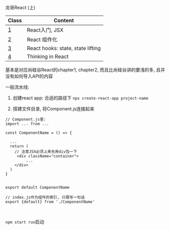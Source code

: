 龙哥React (上)

| Class            | Content                           |
| ---------------- | --------------------------------- |
| [1](./react1.md) | React入门, JSX                    |
| [2](./react2.md) | React 组件化                      |
| [3](./react3.md) | React hooks: state, state lifting |
| [4](./rect4.md)  | Thinking in React                 |

基本是对应尚硅谷React的chapter1, chapter2, 而且比尚硅谷讲的要浅的多, 且并没有如何导入API的内容





一般流水线:

1. 创建react app: 合适的路径下 `npx create-react-app project-name`

2.  搭建文件目录, 将Component.js连接起来

   ```react
   // Component.js里:
   import ... from ...
   
   const ComponentName = () => {
     
     ...
     return (
       // 注意JSX必须上来先用div包一下
     	<div className="container">
       		... 
       </div>
     )
   }
   
   
   export default ComponentName
   
   // index.js作为组件的索引, 只需写一句话
   export {default} from './ComponentName'
   ```

​	



`npm start run`启动
